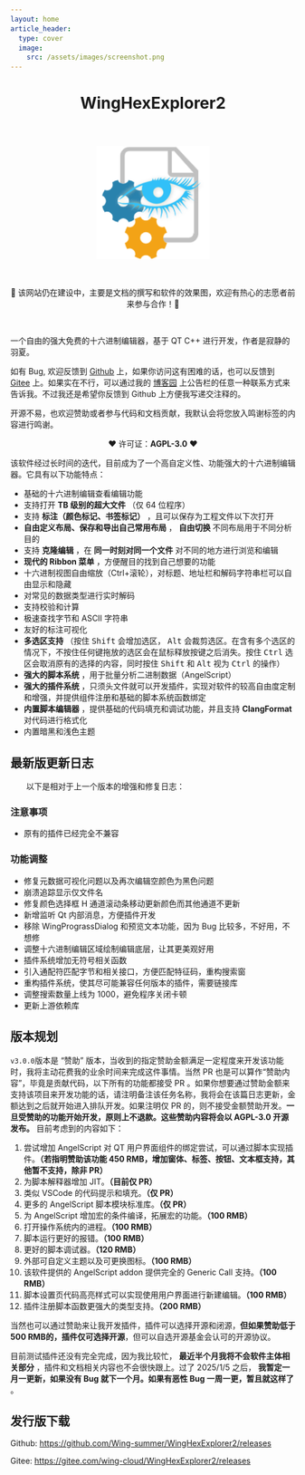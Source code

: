 ```yaml
---
layout: home
article_header:
  type: cover
  image:
    src: /assets/images/screenshot.png
---
```


<h1>
<p align="center">WingHexExplorer2</p>
</h1>
<br />
<p align="center">
<img alt="" src="assets/images/appicon.png" width=200 />
</p>
<br />

<p class="warning" align="center">
🚧 该网站仍在建设中，主要是文档的撰写和软件的效果图，欢迎有热心的志愿者前来参与合作！🚧
</p>
<br />

一个自由的强大免费的十六进制编辑器，基于 QT C++ 进行开发，作者是寂静的羽夏。

如有 Bug, 欢迎反馈到 [Github](https://github.com/Wing-summer/WingHexExplorer2/issues) 上，如果你访问这有困难的话，也可以反馈到 [Gitee](https://gitee.com/wing-cloud/WingHexExplorer2/issues) 上。如果实在不行，可以通过我的 [博客园](https://www.cnblogs.com/wingsummer) 上公告栏的任意一种联系方式来告诉我。不过我还是希望你反馈到 Github 上方便我写递交注释的。

开源不易，也欢迎赞助或者参与代码和文档贡献，我默认会将您放入鸣谢标签的内容进行鸣谢。

<p align="center">❤️ 许可证：<b>AGPL-3.0</b> ❤️</p>

该软件经过长时间的迭代，目前成为了一个高自定义性、功能强大的十六进制编辑器。它具有以下功能特点：

- 基础的十六进制编辑查看编辑功能
- 支持打开 **TB 级别的超大文件** （仅 64 位程序）
- 支持 **标注（颜色标记、书签标记）** ，且可以保存为工程文件以下次打开
- **自由定义布局、保存和导出自己常用布局** ， **自由切换** 不同布局用于不同分析目的
- 支持 **克隆编辑** ，在 **同一时刻对同一个文件** 对不同的地方进行浏览和编辑
- **现代的 Ribbon 菜单** ，方便醒目的找到自己想要的功能
- 十六进制视图自由缩放（Ctrl+滚轮），对标题、地址栏和解码字符串栏可以自由显示和隐藏
- 对常见的数据类型进行实时解码
- 支持校验和计算
- 极速查找字节和 ASCII 字符串
- 友好的标注可视化
- **多选区支持** （按住 <kbd>Shift</kbd> 会增加选区， <kbd>Alt</kbd> 会裁剪选区。在含有多个选区的情况下，不按住任何键拖放的选区会在鼠标释放按键之后消失。按住 <kbd>Ctrl</kbd> 选区会取消原有的选择的内容，同时按住 <kbd>Shift</kbd> 和 <kbd>Alt</kbd> 视为 <kbd>Ctrl</kbd> 的操作）
- **强大的脚本系统** ，用于批量分析二进制数据（AngelScript）
- **强大的插件系统** ，只须头文件就可以开发插件，实现对软件的较高自由度定制和增强，并提供组件注册和基础的脚本系统函数绑定
- **内置脚本编辑器** ，提供基础的代码填充和调试功能，并且支持 **ClangFormat** 对代码进行格式化
- 内置暗黑和浅色主题

## 最新版更新日志

&emsp;&emsp;以下是相对于上一个版本的增强和修复日志：

### 注意事项

- 原有的插件已经完全不兼容

### 功能调整

- 修复元数据可视化问题以及再次编辑空颜色为黑色问题
- 崩溃追踪显示仅文件名
- 修复颜色选择框 H 通道滚动条移动更新颜色而其他通道不更新
- 新增监听 Qt 内部消息，方便插件开发
- 移除 WingPrograssDialog 和预览文本功能，因为 Bug 比较多，不好用，不想修
- 调整十六进制编辑区域绘制编辑底层，让其更美观好用
- 插件系统增加无符号相关函数
- 引入通配符匹配字节和相关接口，方便匹配特征码，重构搜索窗
- 重构插件系统，使其尽可能兼容任何版本的插件，需要链接库
- 调整搜索数量上线为 1000，避免程序关闭卡顿
- 更新上游依赖库

## 版本规划

`v3.0.0`版本是 “赞助” 版本，当收到的指定赞助金额满足一定程度来开发该功能时，我将主动花费我的业余时间来完成这件事情。当然 PR 也是可以算作“赞助内容”，毕竟是贡献代码，以下所有的功能都接受 PR 。如果你想要通过赞助金额来支持该项目来开发功能的话，请注明备注该任务名称，我将会在该篇日志更新，金额达到之后就开始进入排队开发。如果注明仅 PR 的，则不接受金额赞助开发。**一旦受赞助的功能开始开发，原则上不退款。这些赞助内容将会以 AGPL-3.0 开源发布。** 目前考虑到的内容如下：

1. 尝试增加 AngelScript 对 QT 用户界面组件的绑定尝试，可以通过脚本实现插件。**（若指明赞助该功能 450 RMB，增加窗体、标签、按钮、文本框支持，其他暂不支持，除非 PR）**
2. 为脚本解释器增加 JIT。**（目前仅 PR）**
3. 类似 VSCode 的代码提示和填充。**（仅 PR）**
4. 更多的 AngelScript 脚本模块标准库。**（仅 PR）**
5. 为 AngelScript 增加宏的条件编译，拓展宏的功能。**（100 RMB）**
6. 打开操作系统内的进程。**（100 RMB）**
7. 脚本运行更好的报错。**（100 RMB）**
8. 更好的脚本调试器。**（120 RMB）**
9. 外部可自定义主题以及可更换图标。**（100 RMB）**
10. 该软件提供的 AngelScript addon 提供完全的 Generic Call 支持。**（100 RMB）**
11. 脚本设置页代码高亮样式可以实现使用用户界面进行新建编辑。**（100 RMB）**
12. 插件注册脚本函数更强大的类型支持。**（200 RMB）**

当然也可以通过赞助来让我开发插件，插件可以选择开源和闭源，**但如果赞助低于 500 RMB的，插件仅可选择开源**，但可以自选开源基金会认可的开源协议。

目前测试插件还没有完全完成，因为我比较忙， **最近半个月我将不会软件主体相关部分** ，插件和文档相关内容也不会很快跟上。过了 2025/1/5 之后， **我暂定一月一更新，如果没有 Bug 就下一个月。如果有恶性 Bug 一周一更，暂且就这样了** 。

## 发行版下载

Github: <https://github.com/Wing-summer/WingHexExplorer2/releases>

Gitee: <https://gitee.com/wing-cloud/WingHexExplorer2/releases>
